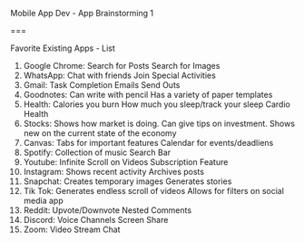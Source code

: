 Mobile App Dev - App Brainstorming 1

===

Favorite Existing Apps - List

1. Google Chrome:
    Search for Posts
    Search for Images
2. WhatsApp:
    Chat with friends
    Join Special Activities
3. Gmail:
    Task Completion
    Emails Send Outs
4. Goodnotes:
    Can write with pencil
    Has a variety of paper templates
5. Health:
    Calories you burn
    How much you sleep/track your sleep
    Cardio Health
6. Stocks:
    Shows how market is doing.
    Can give tips on investment.
    Shows new on the current state of the economy
7. Canvas:
    Tabs for important features
    Calendar for events/deadliens
8. Spotify:
    Collection of music
    Search Bar
9. Youtube:
    Infinite Scroll on Videos
    Subscription Feature
10. Instagram:
    Shows recent activity
    Archives posts
11. Snapchat:
    Creates temporary images
    Generates stories
12. Tik Tok:
    Generates endless scroll of videos
    Allows for filters on social media app
13. Reddit:
    Upvote/Downvote
    Nested Comments
14. Discord:
    Voice Channels
    Screen Share
15. Zoom:
    Video Stream
    Chat